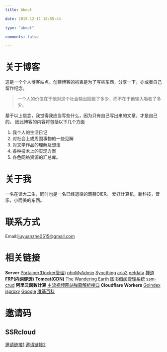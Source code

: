 ```yaml
---
title: About

date: 2015-12-11 18:55:44

type: "about"

comments: false

---
```

# 关于博客
这是一个个人博客站点。创建博客的初衷是为了写些东西，分享一下，亦或者自己留作纪念。

>  一个人的价值在于他对这个社会输出回报了多少，而不在于他输入吸收了多少。

基于以上信念，我觉得我应当写些什么，因为只有自己写出来的文章，才是自己的。
因此博客的内容将包括以下几个方面

1.  我个人的生活日记
2.  对社会上或周围事物的一些见解
3.  对文学作品的理解及想法
4.  各种技术上的实现方案
5.  各色网络资源的汇总库。

# 关于我
一名在读大二生，同时也是一名已经退役的蒟蒻OIER。
爱好计算机，新科技，音乐，小而美的东西。

# 联系方式
Email:<liuyuanzhe0515@gmail.com>

# 相关链接
**Server**
[Portainer(Docker管理)](http://portainer.home999.cc:8050/)
[phpMyAdmin](http://mysql.home999.cc:8050/)
[Syncthing](http://sync.home999.cc:8050/)
[aria2](http://aria.home999.cc:8050/)
[netdata](http://netdata.home999.cc:8050/)
[禅道](http://zentao.home999.cc:8050/)
**[FRP(内网穿透)](http://frp.home999.cc:8050/)**
**[Tomcat(CDN)](http://tomcat.home999.cc:8050/)**
[The Wandering Earth](http://tomcat.home999.cc:8050/phase-04-implementation-003-javaWeb/)
[图书借阅管理系统](http://tomcat.home999.cc:8050/book/)
[ssm-crud](http://tomcat.home999.cc:8050/ssm-crud/)
**阿里云函数计算**
[主流视频网站弹幕解析接口](//fc.home999.cc/)
**Cloudflare Workers**
[GoIndex](//gd.lyz05.workers.dev/)
[jsproxy](//jp.lyz05.workers.dev/)
[Google](//goo.gle.workers.dev/)
[维基百科](//wiki.lyz05.workers.dev/)

<!-- [ZHBIT OJ](http://oj.home999.cc:8080/) -->

# 邀请码
## SSRcloud
[邀请链接1](https://www.clashcloud.net/auth/register?code=SAYv)
[邀请链接2](https://ntt-co-jp.club/#/auth/register?code=SAYv)
